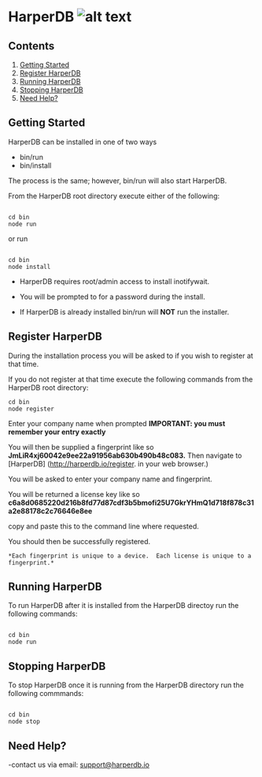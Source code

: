 # HarperDB ![alt text](https://s3.amazonaws.com/hdb-marketing/purple_dog_only_small.png)


## Contents

1. [Getting Started](#getting-started)
2. [Register HarperDB](#register-harperdb)
3. [Running HarperDB](#running-harperdb)
4. [Stopping HarperDB](#stopping-harperdb)
5. [Need Help?](#need-help)



## Getting Started
HarperDB can be installed in one of two ways
* bin/run
* bin/install

The process is the same; however, bin/run will also start HarperDB.

From the HarperDB root directory execute either of the following:

```

cd bin
node run

```

or run


```

cd bin
node install

```

*    HarperDB requires root/admin access to install inotifywait.

*    You will be prompted to for a password during the install.

*    If HarperDB is already installed bin/run will **NOT** run the installer.


## Register HarperDB

During the installation process you will be asked to if you wish to register at that time.

If you do not register at that time execute the following commands from the HarperDB root directory:

```
cd bin
node register

```

Enter your company name when prompted **IMPORTANT: you must remember your entry exactly**

You will then be supplied a fingerprint like so **JmLiR4xj60042e9ee22a91956ab630b490b48c083.**
Then navigate to [HarperDB] (http://harperdb.io/register. in your web browser.)


You will be asked to enter your company name and fingerprint.

You will be returned a license key like so **c6a8d0685220d216b8fd77d87cdf3b5bmofi25U7GkrYHmQ1d718f878c31a2e88178c2c76646e8ee**

copy and paste this to the command line where requested.

You should then be successfully registered.

    *Each fingerprint is unique to a device.  Each license is unique to a fingerprint.*








## Running HarperDB

To run HarperDB after it is installed from the HarperDB directoy run the following commands:

```

cd bin
node run

```

## Stopping HarperDB

To stop HarperDB once it is running from the HarperDB directory run the following commmands:
```

cd bin
node stop

```

## Need Help?

-contact us via email: support@harperdb.io








